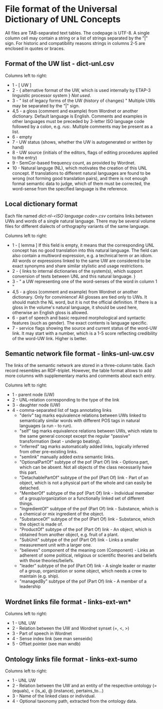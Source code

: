 File format of the Universal Dictionary of UNL Concepts 
=======================================================

All files are TAB-separated text tables. The codepage is UTF-8. 
A single column cell may contain a string or a list of strings separated by the "|" sign.
For historic and compatibility reasons strings in columns 2-5 are enclosed in quotes or braces.

Format of the UW list - dict-unl.csv
-------------------------------------

Columns left to right:
- 1 - \[ UW \]
- 2 - { alternative format of the UW, which is used internally by ETAP-3 linguistic processor system } *Not used*. 
- 3 - " list of legacy forms of the UW (history of changes) " Multiple UWs may be separated by the "|" sign.
- 4,5 - a gloss (comment and example) from Wordnet or another dictionary. Default language is English. Comments and examples in other languages must be preceded by 3-letter ISO language code followed by a colon, e.g. *rus:*. Multiple comments may be present as a list. 
- 6 - empty
- 7 - UW status (shows, whether the UW is autogenerated or written by hand) 
- 8 - UW source (initials of the editors, flags of editing procedures applied to the entry) 
- 9 - SemCor-based frequency count, as provided by Wordnet.
- 10 - Natural languge (NL), which motivates the creation of this UNL concept. If translations to different natural languages are found to be wrong (not forming good translation pairs), and there is not enough formal semantic data to judge, which of them must be corrected, the word-sense from the specified language is the reference.


Local dictionary format
-----------------------

Each file named *dict-nl-\<ISO language code\>.csv* contains links between UWs and words of a single natural language. There may be several volume files for different dialects of orthography variants of the same language.

Columns left to right:
- 1 - \[ lemma \] If this field is empty, it means that the corresponding UNL concept has no good translation into this natural language. The field can also contain a multiword expression, e.g. a technical term or an idiom. All words or expressions linked to the same UW are considered to be exact synonyms and share similar stylistic and usage restrictions.
- 2 - { links to internal dictionaries of the system(s), which support conversion of texts between UNL and this natural language. } 
- 3 - " a UW representing one of the word-senses of the word in column 1 " 
- 4,5 - a gloss (comment and example) from Wordnet or another dictionary. Only for convinience! All glosses are tied only to UWs. It should match the NL word, but it is not the official definition. If there is a gloss in the volume's natural language, it should be used here, otherwise an English gloss is allowed.
- 6 - part of speech and basic required morphological and syntactic features (such as gender). The exact contents is language specific. 
- 7 - service flags showing the source and current status of the word-UW link. It may start with a number, which is a 1-5 score reflecting credibility of the word-UW link. Higher is better.


Semantic network file format - links-unl-uw.csv
-----------------------------------------------

The links of the semantic network are stored in a three-column table. Each record resembles an RDF-triplet. However, the table format allows to add more columns with supplementary marks and comments about each entry.

Columns left to right:
- 1 - parent node (UW)
- 2 - UNL-relation corresponding to the type of the link
- 3 - daughter node (UW)
- 4 - comma-separated list of tags annotating links 
   * "deriv" tag marks equivalence relations between UWs linked to semantically similar words with different POS tags in natural languages (a run - to run).
   * "self" tag marks equivalence relations between UWs, which relate to the same general concept except the regular "passive" transformation (beat - undergo beating).
   * "inferred" tag marks automatically added links, logically inferred from other pre-existing links.
   * "semlink" manually added extra semantic links. 
   * "OptionalPartOf" subtype of the pof (Part Of) link - Optiona part, which can be absent. Not all objects of the class necessarily have this part.
   * "DetachablePartOf" subtype of the pof (Part Of) link - Part of an object, which is not a physical part of the whole and can easily be detached.
   * "MemberOf" subtype of the pof (Part Of) link - Individual memeber of a group/organization or a functionally linked set of different things.
   * "IngredientOf" subtype of the pof (Part Of) link - Substance, which is a chemical or mix ingredient of the object.
   * "SubstanceOf" subtype of the pof (Part Of) link - Substance, which the object is made of.
   * "ProductOf" subtype of the pof (Part Of) link - An object, which is obtained from another object, e.g. fruit of a plant.
   * "SubUnit" subtype of the pof (Part Of) link - Links a smaller measurement unit with a larger one.
   * "believes" component of the meaning com (Component) - Links an adherent of some political, religious or scientific theories and beliefs with those theories/beliefs.
   * "leader" subtype of the pof (Part Of) link - A single leader or master of a group, organization or some object, which needs a crew to maintain (e.g. ship).
   * "managedBy" subtype of the pof (Part Of) link - A member of a leadership


Wordnet links file format - links-ext-wn*
-----------------------------------------

Columns left to right:
- 1 - UNL UW
- 2 - Relation between the UW and Wordnet synset (=, <, >)
- 3 - Part of speech in Wordnet
- 4 - Sense index link (see man senseidx)
- 5 - Offset pointer (see man wndb)


Ontology links file format - links-ext-sumo
-------------------------------------------

Columns left to right:
- 1 - UNL UW
- 2 - Relation between the UW and an entity of the respective ontology (= (equals), < (is_a), @ (instance), pertains_to...)
- 3 - Name of the linked class or individual.
- 4 - Optional taxonomy path, extracted from the ontology data.

